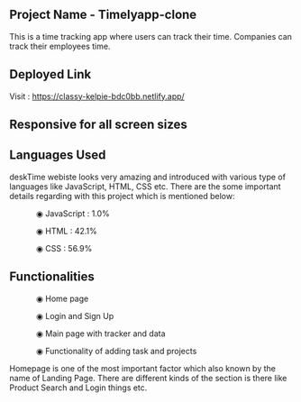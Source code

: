 ## Project Name - Timelyapp-clone
This is a time tracking app where users can track their time. Companies can track their employees time.

## Deployed Link

Visit : https://classy-kelpie-bdc0bb.netlify.app/

## Responsive for all screen sizes

## Languages Used

deskTime webiste looks very amazing and introduced with various type of languages like JavaScript, HTML, CSS etc. There are the some important details regarding with this project which is mentioned below:

<ul dir="auto">
 <ol dir="auto">◉ JavaScript : 1.0%</ol>
 <ol dir="auto">◉ HTML : 42.1%</ol>
 <ol dir="auto">◉ CSS : 56.9%</ol>
 </ul>
 
 ## Functionalities
 
 <ul dir="auto">
 
 <ol dir="auto">◉ Home page </ol>
 <ol dir="auto">◉ Login and Sign Up </ol>
 <ol dir="auto">◉ Main page with tracker and data </ol>
 <ol dir="auto">◉ Functionality of adding task and projects </ol>
 </ul>
 
 Homepage is one of the most important factor which also known by the name of Landing Page. There are different kinds of the section is there like Product Search and Login things etc.
